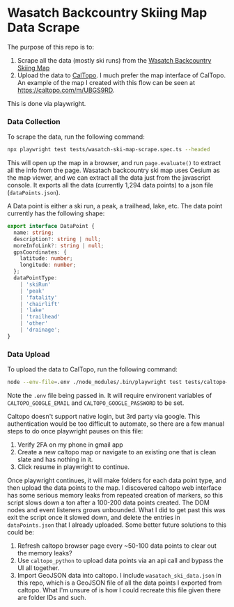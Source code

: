 # Wasatch Backcountry Skiing Map Data Scrape

The purpose of this repo is to:

1.  Scrape all the data (mostly ski runs) from the [Wasatch Backcountry Skiing Map](https://wbskiing.com/desktop.php)
2.  Upload the data to [CalTopo](https://caltopo.com/map.html). I much prefer the map interface of CalTopo.  An example of the map I created with this flow can be seen at https://caltopo.com/m/UBGS9RD.

This is done via playwright.

### Data Collection

To scrape the data, run the following command:

```bash
npx playwright test tests/wasatch-ski-map-scrape.spec.ts --headed
```

This will open up the map in a browser, and run `page.evaluate()` to extract all the info from the page. Wasatach backcountry ski map uses Cesium as the map viewer, and we can extract all the data just from the javascript console. It exports all the data (currently 1,294 data points) to a json file (`dataPoints.json`).

A Data point is either a ski run, a peak, a trailhead, lake, etc. The data point currently has the following shape:

```ts
export interface DataPoint {
  name: string;
  description?: string | null;
  moreInfoLink?: string | null;
  gpsCoordinates: {
    latitude: number;
    longitude: number;
  };
  dataPointType:
    | 'skiRun'
    | 'peak'
    | 'fatality'
    | 'chairlift'
    | 'lake'
    | 'trailhead'
    | 'other'
    | 'drainage';
}
```


### Data Upload

To upload the data to CalTopo, run the following command:

```bash
node --env-file=.env ./node_modules/.bin/playwright test tests/caltopo-upload-data.spec.ts --headed
```

Note the `.env` file being passed in.  It will require environent variables of `CALTOPO_GOOGLE_EMAIL` and `CALTOPO_GOOGLE_PASSWORD` to be set.

Caltopo doesn't support native login, but 3rd party via google.  This authentication would be too difficult to automate, so there are a few manual steps to do once playwright pauses on this file:

1.  Verify 2FA on my phone in gmail app
2.  Create a new caltopo map or navigate to an existing one that is clean slate and has nothing in it. 
3.  Click resume in playwright to continue.

Once playwright continues, it will make folders for each data point type, and then upload the data points to the map.  I discovered caltopo web interface has some serious memory leaks from repeated creation of markers, so this script slows down a ton after a 100-200 data points created.  The DOM nodes and event listeners grows unbounded.  What I did to get past this was exit the script once it slowed down, and delete the entries in `dataPoints.json` that I already uploaded.  Some better future solutions to this could be:

1. Refresh caltopo browser page every ~50-100 data points to clear out the memory leaks?
2.  Use `caltopo_python` to upload data points via an api call and bypass the UI all together.
3.  Import GeoJSON data into caltopo.  I include `wasatach_ski_data.json` in this repo, which is a GeoJSON file of all the data points I exported from caltopo.  What I'm unsure of is how I could recreate this file given there are folder IDs and such.




